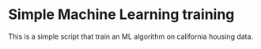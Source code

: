 # Simple Machine Learning training 

This is a simple script that train an ML algorithm on california housing data.

